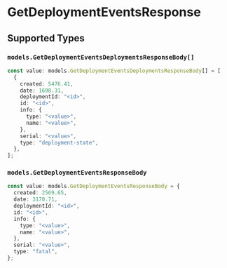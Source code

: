 # GetDeploymentEventsResponse


## Supported Types

### `models.GetDeploymentEventsDeploymentsResponseBody[]`

```typescript
const value: models.GetDeploymentEventsDeploymentsResponseBody[] = [
  {
    created: 5476.41,
    date: 1698.31,
    deploymentId: "<id>",
    id: "<id>",
    info: {
      type: "<value>",
      name: "<value>",
    },
    serial: "<value>",
    type: "deployment-state",
  },
];
```

### `models.GetDeploymentEventsResponseBody`

```typescript
const value: models.GetDeploymentEventsResponseBody = {
  created: 2569.65,
  date: 3170.71,
  deploymentId: "<id>",
  id: "<id>",
  info: {
    type: "<value>",
    name: "<value>",
  },
  serial: "<value>",
  type: "fatal",
};
```

